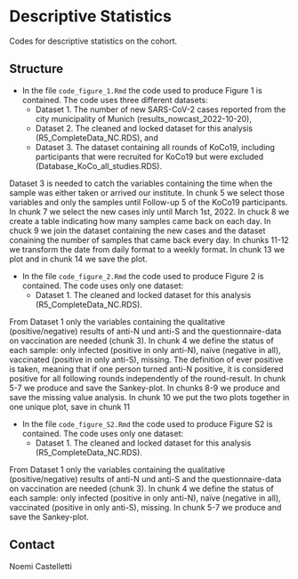 # Descriptive Statistics

Codes for descriptive statistics on the cohort. 

## Structure

- In the file `code_figure_1.Rmd` the code used to produce Figure 1 is contained.
The code uses three different datasets:
   * Dataset 1.	The number of new SARS-CoV-2 cases reported from the city municipality of Munich (results_nowcast_2022-10-20),
   * Dataset 2.	The cleaned and locked dataset for this analysis (R5_CompleteData_NC.RDS), and
   * Dataset 3.	The dataset containing all rounds of KoCo19, including participants that were recruited for KoCo19 but were excluded (Database_KoCo_all_studies.RDS).

Dataset 3 is needed to catch the variables containing the time when the sample was either taken or arrived our institute. In chunk 5 we select those variables and only the samples until Follow-up 5 of the KoCo19 participants.
In chunk 7 we select the new cases inly until March 1st, 2022.
In chuck 8 we create a table indicating how many samples came back on each day.
In chuck 9 we join the dataset containing the new cases and the dataset conaining the number of samples that came back every day.
In chunks 11-12 we transform the date from daily format to a weekly format.
In chunk 13 we plot and in chunk 14 we save the plot.



- In the file `code_figure_2.Rmd` the code used to produce Figure 2 is contained.
The code uses only one dataset:
   * Dataset 1.	The cleaned and locked dataset for this analysis (R5_CompleteData_NC.RDS).

From Dataset 1 only the variables containing the qualitative (positive/negative) results of anti-N und anti-S and the questionnaire-data on vaccination are needed (chunk 3).
In chunk 4 we define the status of each sample: only infected (positive in only anti-N), naïve (negative in all), vaccinated (positive in only anti-S), missing. The definition of ever positive is taken, meaning that if one person turned anti-N positive, it is considered positive for all following rounds independently of the round-result.
In chunk 5-7 we produce and save the Sankey-plot.
In chunks 8-9 we produce and save the missing value analysis.
In chunk 10 we put the two plots together in one unique plot, save in chunk 11



- In the file `code_figure_S2.Rmd` the code used to produce Figure S2 is contained.
The code uses only one dataset:
   * Dataset 1.	The cleaned and locked dataset for this analysis (R5_CompleteData_NC.RDS).

From Dataset 1 only the variables containing the qualitative (positive/negative) results of anti-N und anti-S and the questionnaire-data on vaccination are needed (chunk 3).
In chunk 4 we define the status of each sample: only infected (positive in only anti-N), naïve (negative in all), vaccinated (positive in only anti-S), missing.
In chunk 5-7 we produce and save the Sankey-plot.


## Contact

Noemi Castelletti

